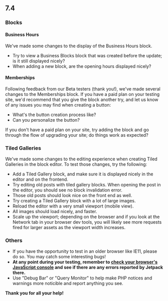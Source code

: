 ## 7.4

### Blocks

#### Business Hours

We've made some changes to the display of the Business Hours block.
- Try to view a Business Blocks block that was created before the update; is it still displayed nicely?
- When adding a new block, are the opening hours displayed nicely?

#### Memberships

Following feedback from our Beta testers (thank you!), we've made several changes to the Memberships block. If you have a paid plan on your testing site, we'd recommend that you give the block another try, and let us know of any issues you may find when creating a button:
- What's the button creation process like?
- Can you personalize the button?

If you don't have a paid plan on your site, try adding the block and go through the flow of upgrading your site; do things work as expected?

### Tiled Galleries

We've made some changes to the editing experience when creating Tiled Galleries in the block editor. To test those changes, try the following:

- Add a Tiled Gallery block, and make sure it is displayed nicely in the editor and on the frontend.
- Try editing old posts with tiled gallery blocks. When opening the post in the editor, you should see no block invalidation error.
- Those old posts should look nice on the front end as well.
- Try creating a Tiled Gallery block with a lot of large images.
- Reload the editor with a very small viewport (mobile view).
- All images should load nicely, and faster.
- Scale up the viewport; depending on the browser and if you look at the Network tab in your browser dev tools, you will likely see more requests fired for larger assets as the viewport width increases.

### Others

- If you have the opportunity to test in an older browser like IE11, please do so. You may catch some interesting bugs!
- **At any point during your testing, remember to [check your browser's JavaScript console](https://codex.wordpress.org/Using_Your_Browser_to_Diagnose_JavaScript_Errors#Step_3:_Diagnosis) and see if there are any errors reported by Jetpack there.**
- Use "Debug Bar" or "Query Monitor" to help make PHP notices and warnings more noticible and report anything you see.

**Thank you for all your help!**
